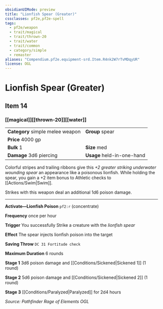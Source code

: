 ```yaml
---
obsidianUIMode: preview
title: "Lionfish Spear (Greater)"
cssclasses: pf2e,pf2e-spell
tags:
  - pf2e/weapon
  - trait/magical
  - trait/thrown-20
  - trait/water
  - trait/common
  - category/simple
  - remaster
aliases: "Compendium.pf2e.equipment-srd.Item.R4nk2W7rTvMDqyUR"
license: OGL
---
```

# Lionfish Spear (Greater)
## Item 14
### [[magical]][[thrown-20]][[water]]

|  |  |
| -- | -- |
| **Category** simple melee weapon | **Group** spear |
| **Price** 4000 gp |  |
| **Bulk** 1 | **Size** med |
| **Damage** 3d6 piercing  | **Usage** held-in-one-hand |



Colorful stripes and trailing ribbons give this _+2 greater striking underwater wounding spear_ an appearance like a poisonous lionfish. While holding the spear, you gain a +2 item bonus to Athletic checks to [[Actions/Swim|Swim]].

Strikes with this weapon deal an additional 1d6 poison damage.

* * *

**Activate—Lionfish Poison** `pf2:r` (concentrate)

**Frequency** once per hour

**Trigger** You successfully Strike a creature with the _lionfish spear_

**Effect** The spear injects lionfish poison into the target

**Saving Throw** `DC 31 Fortitude check`

**Maximum Duration** 6 rounds

**Stage 1** 3d6 poison damage and [[Conditions/Sickened|Sickened 1]] (1 round)

**Stage 2** 5d6 poison damage and [[Conditions/Sickened|Sickened 2]] (1 round)

**Stage 3** [[Conditions/Paralyzed|Paralyzed]] for 2d4 hours

*Source: Pathfinder Rage of Elements*
*OGL*